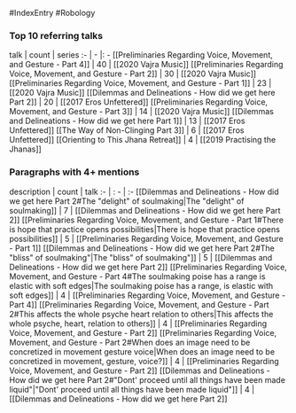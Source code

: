 #IndexEntry #Robology

### Top 10 referring talks
talk | count | series
:- | - |: -
[[Preliminaries Regarding Voice, Movement, and Gesture - Part 4]] | 40 | [[2020 Vajra Music]]
[[Preliminaries Regarding Voice, Movement, and Gesture - Part 2]] | 30 | [[2020 Vajra Music]]
[[Preliminaries Regarding Voice, Movement, and Gesture - Part 1]] | 23 | [[2020 Vajra Music]]
[[Dilemmas and Delineations - How did we get here Part 2]] | 20 | [[2017 Eros Unfettered]]
[[Preliminaries Regarding Voice, Movement, and Gesture - Part 3]] | 14 | [[2020 Vajra Music]]
[[Dilemmas and Delineations - How did we get here Part 1]] | 13 | [[2017 Eros Unfettered]]
[[The Way of Non-Clinging Part 3]] | 6 | [[2017 Eros Unfettered]]
[[Orienting to This Jhana Retreat]] | 4 | [[2019 Practising the Jhanas]]

### Paragraphs with 4+ mentions
description | count | talk
:- | : - | :-
[[Dilemmas and Delineations - How did we get here Part 2#The "delight" of soulmaking\|The "delight" of soulmaking]] | 7 | [[Dilemmas and Delineations - How did we get here Part 2]]
[[Preliminaries Regarding Voice, Movement, and Gesture - Part 1#There is hope that practice opens possibilities\|There is hope that practice opens possibilities]] | 5 | [[Preliminaries Regarding Voice, Movement, and Gesture - Part 1]]
[[Dilemmas and Delineations - How did we get here Part 2#The "bliss" of soulmaking"\|The "bliss" of soulmaking"]] | 5 | [[Dilemmas and Delineations - How did we get here Part 2]]
[[Preliminaries Regarding Voice, Movement, and Gesture - Part 4#The soulmaking poise has a range is elastic with soft edges\|The soulmaking poise has a range, is elastic with soft edges]] | 4 | [[Preliminaries Regarding Voice, Movement, and Gesture - Part 4]]
[[Preliminaries Regarding Voice, Movement, and Gesture - Part 2#This affects the whole psyche heart relation to others\|This affects the whole psyche, heart, relation to others]] | 4 | [[Preliminaries Regarding Voice, Movement, and Gesture - Part 2]]
[[Preliminaries Regarding Voice, Movement, and Gesture - Part 2#When does an image need to be concretized in movement gesture voice\|When does an image need to be concretized in movement, gesture, voice?]] | 4 | [[Preliminaries Regarding Voice, Movement, and Gesture - Part 2]]
[[Dilemmas and Delineations - How did we get here Part 2#"Dont' proceed until all things have been made liquid"\|"Dont' proceed until all things have been made liquid"]] | 4 | [[Dilemmas and Delineations - How did we get here Part 2]]

